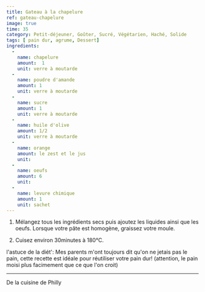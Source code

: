 ```yaml
---
title: Gateau à la chapelure
ref: gateau-chapelure
image: true
time: 35
category: Petit-déjeuner, Goûter, Sucré, Végétarien, Haché, Solide 
tags: [ pain dur, agrume, Dessert]
ingredients:
  -
    name: chapelure
    amount:  1
    unit: verre à moutarde
  -
    name: poudre d'amande
    amount: 1
    unit: verre à moutarde
  -
    name: sucre
    amount: 1
    unit: verre à moutarde
  -
    name: huile d'olive
    amount: 1/2
    unit: verre à moutarde
  -
    name: orange
    amount: le zest et le jus
    unit: 
  -
    name: oeufs
    amount: 6
    unit:
  - 
    name: levure chimique
    amount: 1
    unit: sachet
---
```



1. Mélangez tous les ingrédients secs puis ajoutez les liquides ainsi que les oeufs. 
Lorsque votre pâte est homogène, graissez votre moule. 

2. Cuisez environ 30minutes à 180°C.

l'astuce de la diét': Mes parents m'ont toujours dit qu'on ne jetais pas le pain, cette recette est idéale pour réutiliser votre pain dur! (attention, le pain moisi plus facimement que ce que l'on croit)

---

De la cuisine de Philly
